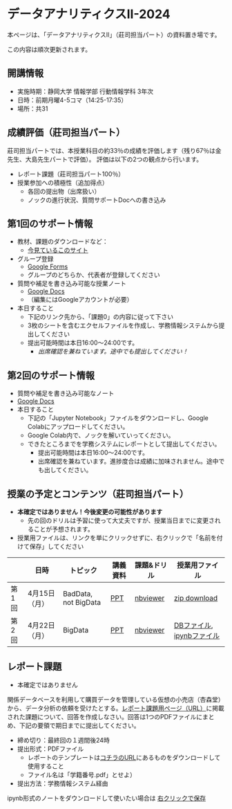 # データアナリティクスII-2024
本ページは、「データアナリティクスII」（莊司担当パート）の資料置き場です。

この内容は順次更新されます。


## 開講情報
* 実施時期：静岡大学 情報学部 行動情報学科 3年次
* 日時：前期月曜4-5コマ（14:25-17:35）
* 場所：共31

## 成績評価（莊司担当パート）
莊司担当パートでは、本授業科目の約33％の成績を評価します（残り67％は金先生、大島先生パートで評価）。
評価は以下の2つの観点から行います。
* レポート課題（莊司担当パート100％）
* 授業参加への積極性（追加得点）
	* 各回の提出物（出席扱い）
	* ノックの進行状況、質問サポートDocへの書き込み

## 第1回のサポート情報
* 教材、課題のダウンロードなど：
  * [今見ているこのサイト](https://shoji-lab.jp/da2024.html)
* グループ登録
  * [Google Forms](https://forms.gle/MHVVHXQ4jEHif8Mm8)
  * グループのどちらか、代表者が登録してください
* 質問や補足を書き込み可能な授業ノート
  * [Google Docs](https://docs.google.com/document/d/1queZ1HAJuPnGsRLk-FznuuHPRp2eHFEZwzbzEn8t2tU/edit?usp=sharing)
  * （編集にはGoogleアカウントが必要）
* 本日すること
  * 下記のリンク先から、「課題0」の内容に従って下さい
  * 3枚のシートを含むエクセルファイルを作成し、学務情報システムから提出してください
  * 提出可能時間は本日16:00～24:00です。
    * *出席確認を兼ねています。途中でも提出してください！*

## 第2回のサポート情報
* 質問や補足を書き込み可能なノート
* [Google Docs](https://docs.google.com/document/d/1BZ-N7-3F5TrLovo4VMv2dpEjsUUkuAovmixRsj5iUMQ/edit?usp=sharing)
* 本日すること
  * 下記の「Jupyter Notebook」ファイルをダウンロードし、Google Colabにアップロードしてください。
  * Google Colab内で、ノックを解いていってください。
  * できたところまでを学務システムにレポートとして提出してください。
    * 提出可能時間は本日16:00～24:00です。
    * 出席確認を兼ねています。進捗度合は成績に加味されません。途中でも出してください。

## 授業の予定とコンテンツ（莊司担当パート）
* **本確定ではありません！今後変更の可能性があります**
  * 先の回のドリルは予習に使って大丈夫ですが、授業当日までに変更されることが予想されます。
* 授業用ファイルは、リンクを単にクリックせずに、右クリックで「名前を付けて保存」してください


| |  日時  | トピック | 講義資料 | 課題&ドリル | 授業用ファイル |
| ---- | ---- | ---- | ---- | ---- | ---- |
| 第1回 | 4月15日（月） | BadData, not BigData | [PPT](https://www.dropbox.com/scl/fi/661qahtw8104huixwtegx/II-1.pptx?rlkey=jmxsjxcngauxukid07qvm1pdk&dl=0) | [nbviewer](https://nbviewer.org/github/shoji360/data-analytics-2024/blob/main/notebook/day-01.ipynb) |<a href="https://shoji-lab.jp/day1-dataset.zip" download="day1-dataset.zip">zip download</a>|
|第2回|4月22日（月）|BigData|[PPT](https://www.dropbox.com/scl/fi/zf2xh692jo92g39dhemnj/II-2.pptx?rlkey=dr0ev6zrqgp5lkmejlp8315pa&dl=0)|[nbviewer](https://nbviewer.org/github/shoji360/data-analytics-2024/blob/main/notebook/day-02.ipynb)|[DBファイル](https://shoji-lab.jp/data-analytics-lecture.zip), <a href="https://shoji-lab.jp/day-02.ipynb" download="day-02.ipynb">ipynbファイル</a>|



## レポート課題
* 本確定ではありません

関係データベースを利用して購買データを管理している仮想の小売店（杏森堂）から、データ分析の依頼を受けたとする。[レポート課題用ページ（URL）](https://nbviewer.org/github/shoji360/data-analytics-2022/blob/main/notebook/FianalReport.ipynb)に掲載された課題について、回答を作成しなさい。回答は1つのPDFファイルにまとめ、下記の要領で期日までに提出してください。

* 締め切り：最終回の１週間後24時
* 提出形式：PDFファイル
    * レポートのテンプレートは[コチラのURL](https://shoji-lab.jp/da2_report.docx)にあるものをダウンロードして使用すること
    * ファイル名は「学籍番号.pdf」とせよ）
* 提出方法：学務情報システム経由

ipynb形式のノートをダウンロードして使いたい場合は
[右クリックで保存](https://shoji-lab.jp/Report.ipynb "download")




<!-- ### 課題0（Day 1より）
杏森堂では、顧客台帳をExcelフォーマットを使って管理している。売上は順調であり、Excelのデータがかなりのボリュームになっているため、データ分析を行うことで色々な知見が期待できる。

杏森堂からデータ分析の依頼を受けたとしよう。[こちらのOneDrive（要Office365アカウント）](https://scii-my.sharepoint.com/:f:/g/personal/yusuke_yamamoto_cii_shizuoka_ac_jp/Egffkcr-VBRDrMpGG-4uc1UB2jv9B7Uh9omCkUmc-RUigA?e=2fgjQh)には、杏森堂の売上に関する以下の4つのファイルが格納されている：
* 購買記録に関するデータ（2019年1月〜2019年7月の売上履歴）
    * uriage_1.csv
    * uriage_2.csv
* 顧客台帳データ（手入力で店舗が管理している顧客台帳）
    * kokyaku_daicho_1.csv
    * kokyaku_daicho_2.csv

2つのファイルを用いて、以下に関する表を作成せよ：
1. 縦方向にある年のある月、横方向に商品を並べた、商品ごとの年月別売上情報
2. 縦方向にある年のある月、横方向に地域（市）を並べた、各市ごとの年月別売上情報
3. 集計期間中（2019年1月〜2019年7月）に杏森堂で購買行動をしていない顧客のリスト -->


<!-- ### 課題1（Day 2より）
杏森堂から提供された購買履歴が格納されたデータベースを用いて、これまでに何名の顧客が何回（何日）ショッピングを行ったのかを分析したい。

レシート明細テーブル（`receipt`）を用いて顧客の購買頻度を分析し、以下の項目について分析結果を表示するSQL文を書き、実行結果とともに示しなさい：
* 購買頻度（これまでに店舗を利用した日数）
* 購買頻度に対応する顧客の数
* 該当する購買頻度以下の顧客数の累積値

ただし、顧客ID（`customer_id`）が"Z"から始まるのものは非会員を表すため、除外して分析すること。

※ 以下は、SQL実行結果のイメージである：

| 購買頻度（日数） | 購買頻度に対応する顧客の数 | 顧客数累積値 |
| ---- | ---- | ---- |
| 1 | 2761 | 2761 |
| 2 | 1499 | 4260 |
| 3 | 881 | 5141 |
| ... | ... | ... |


### 課題2（Day 3より）
課題2-1、課題2-2のいずれかを選択し、結果を得るためのSQL文を書き、実行結果とともに示しなさい。

#### 課題2-1: 月別売上の対昨年比
レシート明細テーブル（`receipt`）には2017年1月から2019年10月の間の購買情報が記録されている。2017年から2019年までの期間の売上を把握するために、1ヶ月ごとに以下の情報を集約表示せよ：
* 年月（`year_month`）
* 購買回数（`purchase_freq`）
* 購買1回あたりの平均購入額（`avg_amount_per_purchase`）
* 月間売上高（`total_amount`）
* 当該月の前年売上高（`total_amount_last_year`）
* 売上の対前年比（`ratio`）

※ 以下は、SQL実行結果のイメージである：

| year_month | purchase_freq | avg_amount_per_purchase | total_amount | total_amount_last_year | ratio |
| ---- | ---- | ---- | ---- | ---- | ---- |
| 2017-01 | 1405 | 902056 | 642 | NULL | NULL  |
| 2017-02 | 1219 | 764413 | 627 | NULL | NULL  |
| ... | ... | ... | ... | ... | ... |
| 2017-12 | 1467 | 939654 | 640 | NULL | NULL  |
| 2018-01 | 1473 | 944509 | 641 | 902056 | 1.05 |
| 2018-02 | 1387 | 864128 | 623 | 764413 | 1.13 |
| ... | ... | ... | ... | ... | ... |
| 2019-10 | 1750 | 1143062 | 653 | 1069939 | 1.07 |

#### 課題2-2: ABC分析
ABC分析は販売戦略を考えるために、売上によって商品をランク付けする手法である。
一般に、ABC分析では売上総額の
* 上位0〜70％の商品をAランク
* 上位70〜90％の商品をBランク
* 上位90〜100%の商品をCランク

とするランク付けを行う。

商品カテゴリ「菓子（`category_major_cd = 08`）」に属する商品について、小区分（`category_small_name`）ごとに売上を集計し、菓子カテゴリの売上総額に占める割合（構成比）を計算せよ。
また、売上がN位の小区分の行には売上額上位N位までの構成比累計、および構成比累計に基づくABC分析のランク付け結果も表示せよ。

※ 以下は、SQL実行結果のイメージである：

| カテゴリ名 | 売上 | 構成比 | 累積構成比 | ランク |
| ---- | ---- | ---- | ---- | ---- |
| 煎餅 | 194211 | 0.1306 | 0.1306 | A |
| 菓子詰め合わせ | 129580 | 0.0871 | 0.2178 | A |
| ナッツ類 | 129020 | 0.0867 | 0.3046 | A |
| ... | ... | ... | ... | ... |
| キャンディー | 46177 | 0.0310 | 0.7208 | B |
| ... | ... | ... | ... | ... |
| その他珍味 | 24086 | 0.0162 | 0.9073 | C |
| ... | ... | ... | ... | ... |


### 課題3（Day 4より）
#### 課題3-1
顧客ごとに購買頻度（購買回数）を求め、購買頻度の分布を説明するためのグラフを作成せよ。また、グラフから読み取れることを文章で記述せよ。ただし、顧客ID（`customer_id`）が"Z"から始まるのものは非会員を表すため、除外して分析すること。

なおレポートには、顧客ごとに購買頻度（購買回数）を求めるためのSQL文も付しておくこと（SQL文の実行結果は掲載する必要なし）。

#### 課題3-2
都道府県別に年月別の売上総額を求め、その売上総額の変化を比較するためのグラフを作成せよ。また、グラフから読み取れることを文章で記述せよ。

なおレポートには、都道府県別の年月別売上総額を求めるためのSQL文も付しておくこと（SQL文の実行結果は掲載する必要なし）。

#### 課題3-3
顧客一人あたりの売上総額の分布を、千葉県の店舗ごとに比較するためのグラフを作成せよ。また、グラフから読み取れることを文章で記述せよ。ただし、顧客ID（`customer_id`）が"Z"から始まるのものは非会員を表すため、除外して分析すること。

なおレポートには、店舗ごとにその店舗を利用した各顧客の売上総額を集計するSQL文も付しておくこと（SQL文の実行結果は掲載する必要なし）。


#### 課題3-4
千葉県にある店舗間で顧客が購入する菓子の傾向が異なるかどうかを分析したい。千葉県にある店舗と菓子の中カテゴリ（cateogory_medium_cd）ごとに菓子の購入量（個数）を集計し、購入された菓子の中カテゴリの内訳を店舗間で比較するためのグラフを作成せよ。また、グラフから読み取れることを文章で記述せよ。

なおレポートには、購入量を集計するためのSQL文も付しておくこと（SQL文の実行結果は掲載する必要なし）。


### 課題4
データアナリティクスIIの莊司担当パートについて、良かった点および改善すべき点を記しなさい。 -->